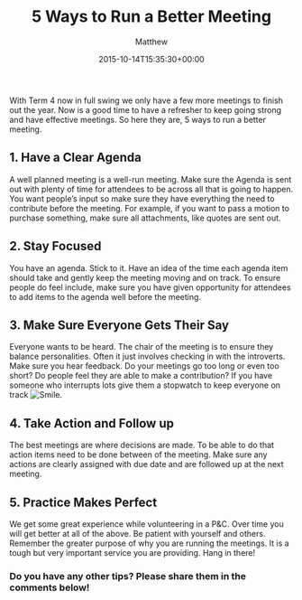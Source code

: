 ﻿---
id: 118
title: 5 Ways to Run a Better Meeting
date: 2015-10-14T15:35:30+00:00
author: Matthew
layout: post
guid: https://pandconline.wordpress.com/?p=118
permalink: /ExecutiveMatters/5-ways-to-run-a-better-meeting/
---
With Term 4 now in full swing we only have a few more meetings to finish out the year. Now is a good time to have a refresher to keep going strong and have effective meetings. So here they are, 5 ways to run a better meeting.

## 1. Have a Clear Agenda

A well planned meeting is a well-run meeting. Make sure the Agenda is sent out with plenty of time for attendees to be across all that is going to happen. You want people’s input so make sure they have everything the need to contribute before the meeting. For example, if you want to pass a motion to purchase something, make sure all attachments, like quotes are sent out.

## 2. Stay Focused

You have an agenda. Stick to it. Have an idea of the time each agenda item should take and gently keep the meeting moving and on track. To ensure people do feel include, make sure you have given opportunity for attendees to add items to the agenda well before the meeting.

## 3. Make Sure Everyone Gets Their Say

Everyone wants to be heard. The chair of the meeting is to ensure they balance personalities. Often it just involves checking in with the introverts. Make sure you hear feedback. Do your meetings go too long or even too short? Do people feel they are able to make a contribution? If you have someone who interrupts lots give them a stopwatch to keep everyone on track <img class="wlEmoticon wlEmoticon-smile" style="border-style: none;" src="http://ppa-public-web.azurewebsites.net/wp-content/uploads/2015/10/wlemoticon-smile.png" alt="Smile" />.

## 4. Take Action and Follow up

The best meetings are where decisions are made. To be able to do that action items need to be done between of the meeting. Make sure any actions are clearly assigned with due date and are followed up at the next meeting.

## 5. Practice Makes Perfect

We get some great experience while volunteering in a P&C. Over time you will get better at all of the above. Be patient with yourself and others. Remember the greater purpose of why you are running the meetings. It is a tough but very important service you are providing. Hang in there!

### Do you have any other tips? Please share them in the comments below!